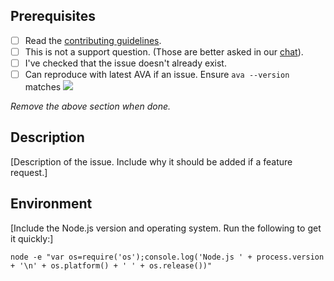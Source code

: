 ## Prerequisites

- [ ] Read the [contributing guidelines](../contributing.md).
- [ ] This is not a support question. (Those are better asked in our [chat](https://gitter.im/sindresorhus/ava)).
- [ ] I've checked that the issue doesn't already exist.
- [ ] Can reproduce with latest AVA if an issue. Ensure `ava --version` matches ![](https://img.shields.io/npm/v/ava.svg)

*Remove the above section when done.*


## Description

[Description of the issue. Include why it should be added if a feature request.]


## Environment

[Include the Node.js version and operating system. Run the following to get it quickly:]

```
node -e "var os=require('os');console.log('Node.js ' + process.version + '\n' + os.platform() + ' ' + os.release())"
```
